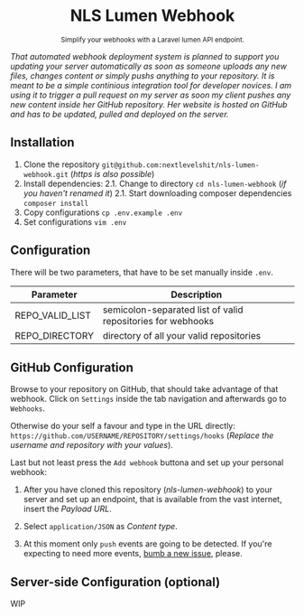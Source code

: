 <div align="center">
  <h1>NLS Lumen Webhook</h1>
  <sup>Simplify your webhooks with a Laravel lumen API endpoint.</sup>
</div>

*That automated webhook deployment system is planned to support you updating your server automatically as soon as someone uploads any new files, changes content or simply pushs anything to your repository. It is meant to be a simple continious integration tool for developer novices. I am using it to trigger a pull request on my server as soon my client pushes any new content inside her GitHub repository. Her website is hosted on GitHub and has to be updated, pulled and deployed on the server.*

## Installation

1. Clone the repository `git@github.com:nextlevelshit/nls-lumen-webhook.git` (*https is also possible*)
2. Install dependencies:
  2.1. Change to directory `cd nls-lumen-webhook` (*if you haven't renamed it*)
  2.1. Start downloading composer dependencies `composer install`
3. Copy configurations `cp .env.example .env`
4. Set configurations `vim .env`

## Configuration

There will be two parameters, that have to be set manually inside `.env`.

| Parameter       | Description                                                 |
|-----------------|-------------------------------------------------------------|
| REPO_VALID_LIST | semicolon-separated list of valid repositories for webhooks |
| REPO_DIRECTORY  | directory of all your valid repositories                    |

## GitHub Configuration

Browse to your repository on GitHub, that should take advantage of that webhook. Click on `Settings` inside the tab navigation and afterwards go to `Webhooks`.

Otherwise do your self a favour and type in the URL directly: `https://github.com/USERNAME/REPOSITORY/settings/hooks` (*Replace the username and repository with your values*).

Last but not least press the `Add webhook` buttona and set up your personal webhook:

1. After you have cloned this repository (*nls-lumen-webhook*) to your server and set up an endpoint, that is available from the vast internet, insert the *Payload URL*.

2. Select `application/JSON` as *Content type*. 

3. At this moment only `push` events are going to be detected. If you're expecting to need more events, [bumb a new issue](https://github.com/nextlevelshit/nls-lumen-webhook/issues), please.

## Server-side Configuration (optional)

WIP
